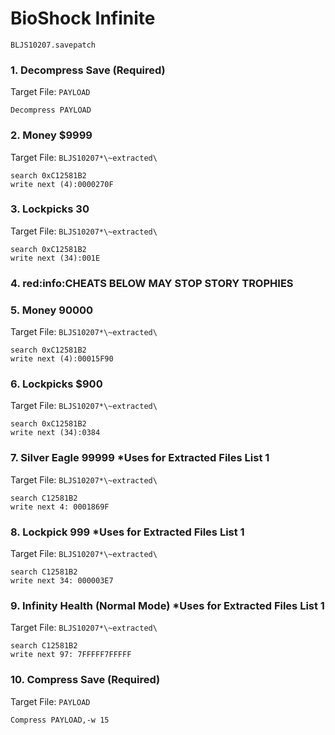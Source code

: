 # BioShock Infinite 

`BLJS10207.savepatch`

### 1. Decompress Save (Required)

Target File: `PAYLOAD`

```
Decompress PAYLOAD
```

### 2. Money $9999

Target File: `BLJS10207*\~extracted\`

```
search 0xC12581B2
write next (4):0000270F
```

### 3. Lockpicks 30

Target File: `BLJS10207*\~extracted\`

```
search 0xC12581B2
write next (34):001E
```

### 4. red:info:CHEATS BELOW MAY STOP STORY TROPHIES
### 5. Money 90000

Target File: `BLJS10207*\~extracted\`

```
search 0xC12581B2
write next (4):00015F90
```

### 6. Lockpicks $900

Target File: `BLJS10207*\~extracted\`

```
search 0xC12581B2
write next (34):0384
```

### 7. Silver Eagle 99999 *Uses for Extracted Files List 1

Target File: `BLJS10207*\~extracted\`

```
search C12581B2
write next 4: 0001869F
```

### 8. Lockpick 999 *Uses for Extracted Files List 1

Target File: `BLJS10207*\~extracted\`

```
search C12581B2
write next 34: 000003E7
```

### 9. Infinity Health (Normal Mode) *Uses for Extracted Files List 1

Target File: `BLJS10207*\~extracted\`

```
search C12581B2
write next 97: 7FFFFF7FFFFF
```

### 10. Compress Save (Required)

Target File: `PAYLOAD`

```
Compress PAYLOAD,-w 15
```

